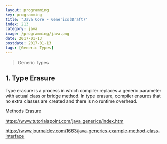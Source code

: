 ```yaml
---
layout: programming
key: programming
title: "Java Core - Generics(Draft)"
index: 213
category: java
image: /programming/java.png
date: 2017-01-13
postdate: 2017-01-13
tags: [Generic Types]
---
```


> Generic Types

## 1. Type Erasure
Type erasure is a process in which compiler replaces a generic parameter with actual class or bridge method. In type erasure, compiler ensures that no extra classes are created and there is no runtime overhead.


Methods Erasure

https://www.tutorialspoint.com/java_generics/index.htm

https://www.journaldev.com/1663/java-generics-example-method-class-interface
